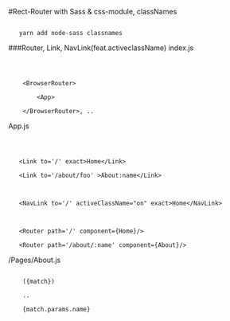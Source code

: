 #Rect-Router with Sass & css-module, classNames
```yarn add react-router-dom

   yarn add node-sass classnames
```

###Router, Link, NavLink(feat.activeclassName)
index.js

```import { BrowserRouter } from 'react-router-dom';
    
    

    <BrowserRouter>
    
        <App>
    
    </BrowserRouter>, ..
```


App.js

```import { Router, Link }  from 'react-router-dom';

   

   <Link to='/' exact>Home</Link>
   
   <Link to='/about/foo' >About:name</Link>
   
   
   
   <NavLink to='/' activeClassName="on" exact>Home</NavLink>
   
   
   
   <Router path='/' component={Home}/>
   
   <Router path='/about/:name' component={About}/>

```


/Pages/About.js

```rsc

    ({match})

    ..
    
    {match.params.name}
    
```
